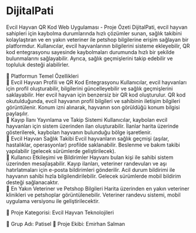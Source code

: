 # DijitalPati

Evcil Hayvan QR Kod Web Uygulaması - Proje Özeti
DijitalPati, evcil hayvan sahipleri için kaybolma durumlarında hızlı çözümler sunan, sağlık takibini kolaylaştıran ve en yakın veteriner ile petshop bilgilerine erişim sağlayan bir platformdur. Kullanıcılar, evcil hayvanlarının bilgilerini sisteme ekleyebilir, QR kod entegrasyonu sayesinde kaybolmaları durumunda hızlı bir şekilde bulunmalarını sağlayabilir. Ayrıca, sağlık geçmişlerini takip edebilir ve topluluk desteği alabilirler.

🔹 Platformun Temel Özellikleri<br>
📌 Evcil Hayvan Profili ve QR Kod Entegrasyonu
Kullanıcılar, evcil hayvanları için profil oluşturabilir, bilgilerini güncelleyebilir ve sağlık geçmişlerini saklayabilir.
Her evcil hayvan için benzersiz bir QR kod oluşturulur.
QR kod okutulduğunda, evcil hayvanın profil bilgileri ve sahibinin iletişim bilgileri görüntülenir.
Konum izni alınarak, hayvanın son görüldüğü konum bilgisi paylaşılır.<br>
📌 Kayıp İlanı Yayınlama ve Takip Sistemi
Kullanıcılar, kaybolan evcil hayvanları için sistem üzerinden ilan oluşturabilir.
İlanlar harita üzerinde gösterilerek, kaybolan hayvanın bulunduğu bölge işaretlenir.<br>
📌 Evcil Hayvan Sağlık Takibi
Evcil hayvanların sağlık geçmişi (aşılar, hastalıklar, operasyonlar) profilde saklanabilir.
Beslenme ve bakım takibi yapılabilir (gelecek sürümlerde geliştirilecek).<br>
📌 Kullanıcı Etkileşimi ve Bildirimler
Hayvanı bulan kişi ile sahibi sistem üzerinden mesajlaşabilir.
Kayıp ilanları, veteriner randevuları ve aşı hatırlatmaları için e-posta bildirimleri gönderilir.
Acil durum bildirimi ile hayvanın sahibi hızla bilgilendirilebilir.
Gelecek sürümlerde mobil bildirim desteği sağlanacaktır.<br>
📌 En Yakın Veteriner ve Petshop Bilgileri
Harita üzerinden en yakın veteriner klinikleri ve petshoplar görüntülenebilir.
Veteriner randevu sistemi, mobil uygulama versiyonu ile geliştirilecektir.<br>

📌 Proje Kategorisi: Evcil Hayvan Teknolojileri 

📌 Grup Adı: Patisel
📌 Proje Ekibi: Emirhan Salman

